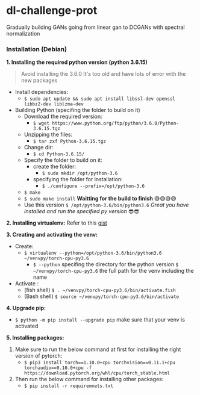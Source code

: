 # dl-challenge-prot
Gradually building GANs going from linear gan to DCGANs with spectral normalization

### Installation (Debian)
__1. Installing the required python version (python 3.6.15)__     
> Avoid installing the 3.6.0 It's too old and have lots of error with the new packages

- Install dependencies:     
    - `$ sudo apt update && sudo apt install libssl-dev openssl libbz2-dev liblzma-dev`      
- Building Python (specifing the folder to build on it)
    - Download the required version: 
       - `$ wget https://www.python.org/ftp/python/3.6.0/Python-3.6.15.tgz`
    - Unzipping the files: 
       - `$ tar zxf Python-3.6.15.tgz`
    - Change dir: 
       - `$ cd Python-3.6.15/`
    - Specify the folder to build on it:
        - create the folder: 
            - `$ sudo mkdir /opt/python-3.6`
        - specifying the folder for installation: 
            - `$ ./configure --prefix=/opt/python-3.6`
    - `$ make`
    - `$ sudo make install` __Waitting for the build to finish__ 😅😅😅😅
    - Use this version `$ /opt/python-3.6/bin/python3.6` _Great you have installed and run the specified py version_ 😎😎     

__2. Installing virtualenv:__ Refer to this [gist](https://gist.github.com/amshrbo/2ca0afb88c428b79ddaf38374226b9e0)       

__3. Creating and activating the venv:__        
- Create: 
    - `$ virtualenv --python=/opt/python-3.6/bin/python3.6 ~/venvpy/torch-cpu-py3.6`     
        - `$ --python` specifing the directory for the python version `$ ~/venvpy/torch-cpu-py3.6` the full path for the venv including the name
- Activate : 
    - (fish shell) `$ . ~/venvpy/torch-cpu-py3.6/bin/activate.fish` 
    - (Bash shell) `$ source ~/venvpy/torch-cpu-py3.6/bin/activate`       

__4. Upgrade pip:__         
- `$ python -m pip install --upgrade pip` make sure that your venv is activated

__5. Installing packages:__
1. Make sure to run the below command at first for installing the right version of pytorch: 
    - `$ pip3 install torch==1.10.0+cpu torchvision==0.11.1+cpu torchaudio==0.10.0+cpu -f https://download.pytorch.org/whl/cpu/torch_stable.html`
2. Then run the below command for installing other packages: 
    - `$ pip install -r requiremnets.txt`
